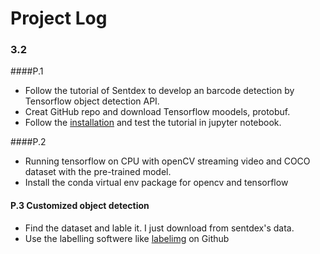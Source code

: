# Project Log



###  3.2

####P.1

- Follow the tutorial of Sentdex to develop an barcode detection by Tensorflow object detection API. 
- Creat GitHub repo and download Tensorflow moodels, protobuf.
- Follow the [installation](https://github.com/tensorflow/models/blob/master/research/object_detection/g3doc/installation.md) and test the tutorial in jupyter notebook.

####P.2

- Running tensorflow on CPU with openCV streaming video and COCO dataset with the pre-trained model.
- Install the conda virtual env package for opencv and tensorflow

#### P.3 Customized object detection

- Find the dataset and lable it. I just download from sentdex's data.
- Use the labelling softwere like [labelimg](https://github.com/tzutalin/labelImg) on Github



